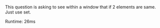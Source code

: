 This question is asking to see within a window that if 2 elements are same. Just use set.

Runtime: 26ms
